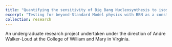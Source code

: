 ```yaml
---
title: "Quantifying the sensitivity of Big Bang Nucleosynthesis to isospin breaking with input from lattice QCD"
excerpt: "Testing for beyond-Standard Model physics with BBN as a constraint for variation in fundamental constants.<br/><img src='/images/contour.png'>"
collection: research
---
```


An undergraduate research project undertaken under the direction of Andre Walker-Loud at the College of William and Mary in Virginia.
